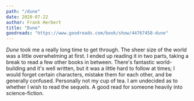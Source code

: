 ```yaml
---
path: "/dune"
date: 2020-07-22
author: Frank Herbert
title: "Dune"
goodreads: "https://www.goodreads.com/book/show/44767458-dune"
---
```


*Dune* took me a really long time to get through. The sheer size of the world was a little overwhelming at first. I ended up reading it in two parts, taking a break to read a few other books in between. There's fantastic world-building and it's well written, but it was a little hard to follow at times; I would forget certain characters, mistake them for each other, and be generally confused. Personally not my cup of tea. I am undecided as to whether I wish to read the sequels. A good read for someone heavily into science-fiction.
